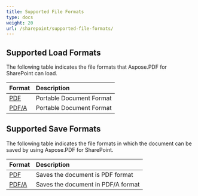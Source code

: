 ```yaml
---
title: Supported File Formats
type: docs
weight: 20
url: /sharepoint/supported-file-formats/
---
```


## **Supported Load Formats**
The following table indicates the file formats that Aspose.PDF for SharePoint can load.

|**Format**|**Description**|
| :- | :- |
|[PDF](https://wiki.fileformat.com/view/pdf/)|Portable Document Format|
|[PDF/A](https://wiki.fileformat.com/view/pdf/a/)|Portable Document Format|
## **Supported Save Formats**
The following table indicates the file formats in which the document can be saved by using Aspose.PDF for SharePoint. 

|**Format**|**Description**|
| :- | :- |
|[PDF](https://wiki.fileformat.com/view/pdf/)|Saves the document is PDF format|
|[PDF/A](https://wiki.fileformat.com/view/pdf/a/)|Saves the document in PDF/A format|

